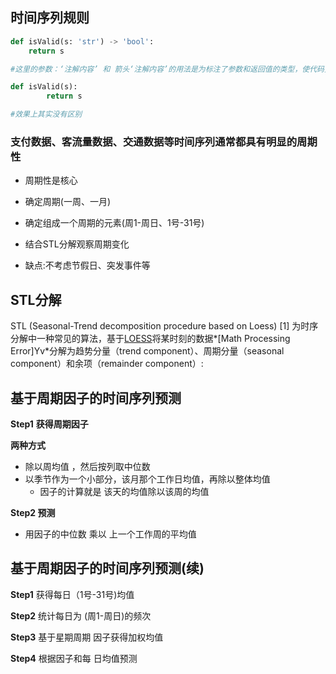  ## 时间序列规则

```python
def isValid(s: 'str') -> 'bool':
    return s

#这里的参数：‘注解内容’ 和 箭头‘注解内容’的用法是为标注了参数和返回值的类型，使代码更具有阅读性

def isValid(s):
        return s

#效果上其实没有区别
```

### 支付数据、客流量数据、交通数据等时间序列通常都具有明显的周期性

- 周期性是核心

- 确定周期(一周、一月)

- 确定组成一个周期的元素(周1-周日、1号-31号)

- 结合STL分解观察周期变化

- 缺点:不考虑节假日、突发事件等

## STL分解

STL (Seasonal-Trend decomposition procedure based on Loess) [1] 为时序分解中一种常见的算法，基于[LOESS](http://www.cnblogs.com/en-heng/p/7382979.html)将某时刻的数据*[Math Processing Error]Yv*分解为趋势分量（trend component）、周期分量（seasonal component）和余项（remainder component）: 

 ## 基于周期因子的时间序列预测

 **Step1** **获得周期因子**

**两种方式**

- 除以周均值 ，然后按列取中位数
- 以季节作为一个小部分，该月那个工作日均值，再除以整体均值
  - 因子的计算就是 该天的均值除以该周的均值

**Step2 预测**

- 用因子的中位数 乘以 上一个工作周的平均值

  

## 基于周期因子的时间序列预测(续)

**Step1** 获得每日（1号-31号)均值

**Step2** 统计每日为 (周1-周日)的频次

**Step3** 基于星期周期 因子获得加权均值

**Step4** 根据因子和每 日均值预测

